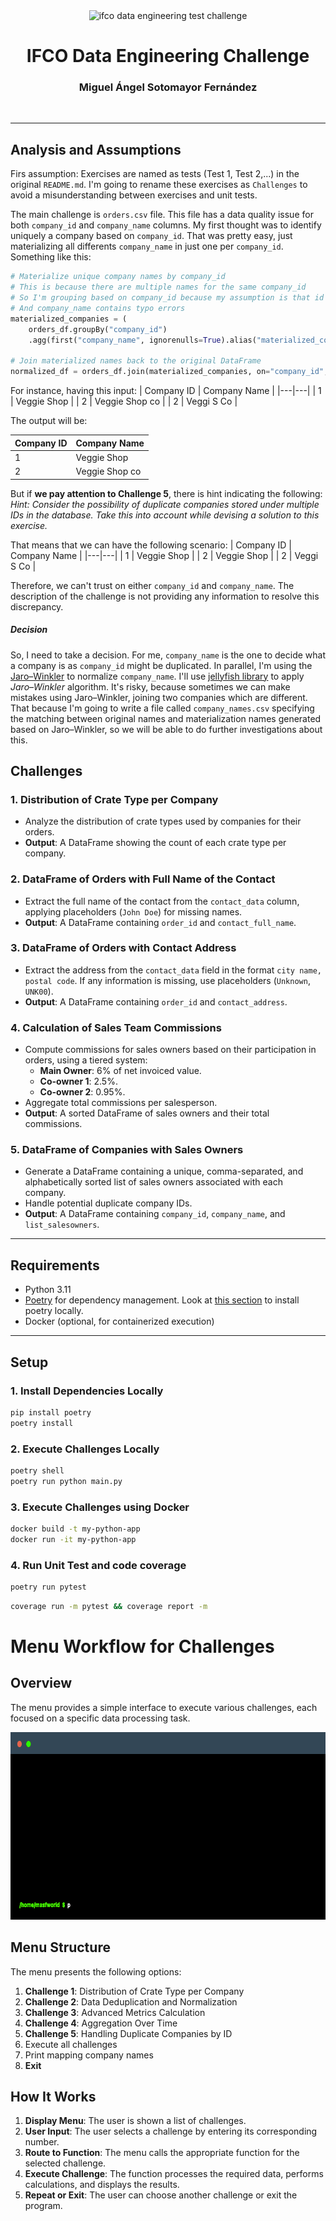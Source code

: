 <br />
<br />

<p align="center">
  <img src=".images/video-call.png" alt="ifco data engineering test challenge" width="80" height="80">
</p>


<h1 align="center">
  <b>
    IFCO Data Engineering Challenge
  </b>
</h1>

<h3 align="center">
  <b>
    Miguel Ángel Sotomayor Fernández
  </b>
</h3>

<br />

---

## **Analysis and Assumptions**

Firs assumption: Exercises are named as tests (Test 1, Test 2,...) in the original `README.md`. I'm going to rename these exercises as `Challenges` to avoid a misunderstanding between exercises and unit tests.

The main challenge is `orders.csv` file. This file has a data quality issue for both `company_id` and `company_name` columns.
My first thought was to identify uniquely a company based on `company_id`. That was pretty easy, just materializing all differents `company_name` in just one per `company_id`. Something like this:

```python
# Materialize unique company names by company_id
# This is because there are multiple names for the same company_id
# So I'm grouping based on company_id because my assumption is that id is correct
# And company_name contains typo errors
materialized_companies = (
    orders_df.groupBy("company_id")
    .agg(first("company_name", ignorenulls=True).alias("materialized_company_name"))

# Join materialized names back to the original DataFrame
normalized_df = orders_df.join(materialized_companies, on="company_id", how="inner")
```

For instance, having this input:
| Company ID | Company Name  |
|---|---|
| 1  | Veggie Shop  |
| 2  | Veggie Shop co  |
| 2  | Veggi S Co  |

The output will be:

| Company ID | Company Name  |
|---|---|
| 1  | Veggie Shop  |
| 2  | Veggie Shop co  |


But if **we pay attention to Challenge 5**, there is hint indicating the following:
*Hint: Consider the possibility of duplicate companies stored under multiple IDs in the database. Take this into account while devising a solution to this exercise.*

That means that we can have the following scenario:
| Company ID | Company Name  |
|---|---|
| 1  | Veggie Shop  |
| 2  | Veggie Shop  |
| 2  | Veggi S Co  |

Therefore, we can't trust on either `company_id` and `company_name`. The description of the challenge is not providing any information to resolve this discrepancy.

##### Decision
So, I need to take a decision. For me, `company_name` is the one to decide what a company is as `company_id` might be duplicated. In parallel, I'm using the [Jaro–Winkler](https://en.wikipedia.org/wiki/Jaro%E2%80%93Winkler_distance) to normalize `company_name`. I'll use [jellyfish library](https://pypi.org/project/jellyfish/) to apply *Jaro–Winkler* algorithm.
It's risky, because sometimes we can make mistakes using Jaro–Winkler, joining two companies which are different. That because I'm going to write a file called `company_names.csv` specifying the matching between original names and materialization names generated based on Jaro–Winkler, so we will be able to do further investigations about this.


## **Challenges**

### 1. **Distribution of Crate Type per Company**
   - Analyze the distribution of crate types used by companies for their orders.
   - **Output**: A DataFrame showing the count of each crate type per company.

### 2. **DataFrame of Orders with Full Name of the Contact**
   - Extract the full name of the contact from the `contact_data` column, applying placeholders (`John Doe`) for missing names.
   - **Output**: A DataFrame containing `order_id` and `contact_full_name`.

### 3. **DataFrame of Orders with Contact Address**
   - Extract the address from the `contact_data` field in the format `city name, postal code`. If any information is missing, use placeholders (`Unknown`, `UNK00`).
   - **Output**: A DataFrame containing `order_id` and `contact_address`.

### 4. **Calculation of Sales Team Commissions**
   - Compute commissions for sales owners based on their participation in orders, using a tiered system:
     - **Main Owner**: 6% of net invoiced value.
     - **Co-owner 1**: 2.5%.
     - **Co-owner 2**: 0.95%.
   - Aggregate total commissions per salesperson.
   - **Output**: A sorted DataFrame of sales owners and their total commissions.

### 5. **DataFrame of Companies with Sales Owners**
   - Generate a DataFrame containing a unique, comma-separated, and alphabetically sorted list of sales owners associated with each company.
   - Handle potential duplicate company IDs.
   - **Output**: A DataFrame containing `company_id`, `company_name`, and `list_salesowners`.

---

## **Requirements**

- Python 3.11
- [Poetry](https://python-poetry.org/) for dependency management. Look at [this section](#1-install-dependencies-locally) to install poetry locally.
- Docker (optional, for containerized execution)

---

## **Setup**

### **1. Install Dependencies Locally**
```bash
pip install poetry
poetry install
```

### **2. Execute Challenges Locally**
```bash
poetry shell
poetry run python main.py
```

### **3. Execute Challenges using Docker**
```bash
docker build -t my-python-app 
docker run -it my-python-app
```

### **4. Run Unit Test and code coverage**
```bash
poetry run pytest
```

```bash
coverage run -m pytest && coverage report -m
```

# Menu Workflow for Challenges

## Overview
The menu provides a simple interface to execute various challenges, each focused on a specific data processing task.

<p align="center">
  <img src=".images/terminal.gif" alt="Execution Example" width="700" height="300">
</p>

## Menu Structure
The menu presents the following options:
1. **Challenge 1**: Distribution of Crate Type per Company
2. **Challenge 2**: Data Deduplication and Normalization
3. **Challenge 3**: Advanced Metrics Calculation
4. **Challenge 4**: Aggregation Over Time
5. **Challenge 5**: Handling Duplicate Companies by ID
6. Execute all challenges
7. Print mapping company names
0. **Exit**

## How It Works
1. **Display Menu**: The user is shown a list of challenges.
2. **User Input**: The user selects a challenge by entering its corresponding number.
3. **Route to Function**: The menu calls the appropriate function for the selected challenge.
4. **Execute Challenge**: The function processes the required data, performs calculations, and displays the results.
5. **Repeat or Exit**: The user can choose another challenge or exit the program.
